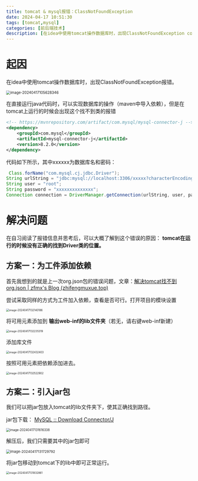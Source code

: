 ```yaml
---
title: tomcat & mysql报错：ClassNotFoundException
date: 2024-04-17 10:51:30
tags: [tomcat,mysql]
categories: [前后端技术]
description: [在idea中使用tomcat操作数据库时，出现ClassNotFoundException com.mysql.cj.jdb.Driver 报错，通过在工件中添加lib条目或者在tomcat下添加jar包等方式解决]
---
```


#  起因

在idea中使用tomcat操作数据库时，出现ClassNotFoundException报错。

<img src="2024-04-17/image-20240417105628346.png" alt="image-20240417105628346" style="zoom:70%;" />

在直接运行java代码时，可以实现数据库的操作（maven中导入依赖），但是在tomcat上运行的时候会出现这个找不到类的报错

```xml
<!-- https://mvnrepository.com/artifact/com.mysql/mysql-connector-j -->
<dependency>
    <groupId>com.mysql</groupId>
    <artifactId>mysql-connector-j</artifactId>
    <version>8.2.0</version>
</dependency>
```

代码如下所示，其中xxxxxx为数据库名和密码：

```java
 Class.forName("com.mysql.cj.jdbc.Driver");
String urlString = "jdbc:mysql://localhost:3306/xxxxx?characterEncoding=utf-8";
String user = "root";
String password = "xxxxxxxxxxxxxx";
Connection connection = DriverManager.getConnection(urlString, user, password);
```

# 解决问题

在自习阅读了报错信息并思考后，可以大概了解到这个错误的原因： **tomcat在运行的时候没有正确的找到Driver类的位置。**

## 方案一：为工件添加依赖

首先我想到的就是上一次org.json包的错误问题，文章：[解决tomcat找不到org.json | zfmx's Blog (zhifengmuxue.top)](https://zhifengmuxue.top/2024/04/10/2024-04-10/)

尝试采取同样的方式为工件加入依赖，查看是否可行。打开项目的模块设置

<img src="2024-04-17/image-20240417132140186.png" alt="image-20240417132140186" style="zoom:50%;" />

将可用元素添加到  **输出web-inf的lib文件夹**（若无，请右键web-inf新建）

<img src="2024-04-17/image-20240417132235319.png" alt="image-20240417132235319" style="zoom:50%;" />

添加库文件

<img src="2024-04-17/image-20240417132432403.png" alt="image-20240417132432403" style="zoom:50%;" />

按照可用元素把依赖添加进去。

<img src="2024-04-17/image-20240417132522902.png" alt="image-20240417132522902" style="zoom:50%;" />



## 方案二：引入jar包

我们可以把jar包放入tomcat的lib文件夹下，使其正确找到路径。

jar包下载： [MySQL :: Download Connector/J](https://dev.mysql.com/downloads/connector/j/)

<img src="2024-04-17/image-20240417131616338.png" alt="image-20240417131616338" style="zoom:60%;" />

解压后，我们只需要其中的jar包即可

<img src="2024-04-17/image-20240417131729792.png" alt="image-20240417131729792" style="zoom:67%;" />

将jar包移动到tomcat下的lib中即可正常运行。

<img src="2024-04-17/image-20240417131832861.png" alt="image-20240417131832861" style="zoom:50%;" />
